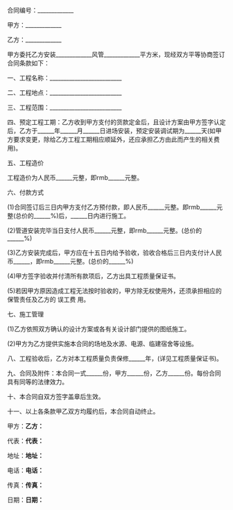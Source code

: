
 


合同编号：_____________


甲方：_____________


乙方：_____________


甲方委托乙方安装_____________风管_____________平方米，现经双方平等协商签订合同条款如下：


一、工程名称：__________________________


二、工程地点：__________________________


三、工程范围：__________________________


四、预定工程工期：乙方收到甲方支付的货款定金后，且设计方案由甲方签字认定后，乙方于______年______月______日进场安装，预定安装调试期为______天(如甲方要求变更，除给乙方工程工期相应顺延外，还应承担乙方由此而产生的相关费用)。


五、工程造价


工程造价为人民币______元整，即rmb______元整。


六、付款方式


(1)合同签订后三日内甲方支付乙方预付款，即人民币______元整。即rmb______元整(总价的______%)后，______日内进行施工。


(2)管道安装完毕当日支付人民币______元整，即rmb______元整。(总价的______%)


(3)乙方安装完成后，甲方应在十五日内给予验收，验收合格后三日内支付计人民币______，即rmb______元整。(总价的______%)


(4)甲方签字验收并付清所有款项后，乙方出具工程质量保证书。


(5)若因甲方原因造成工程无法按时验收的，甲方除无权使用外，还须承担相应的保管责任及乙方的
误工费
用。


七、施工管理


(1)乙方依照双方确认的设计方案或各有关设计部门提供的图纸施工。


(2)甲方为乙方提供实施本合同的场地及水源、电源、临建宿舍等设施。


八、工程验收后，乙方对本工程质量负责保修______年，(详见工程质量保证书)。


九、合同及附件：本合同一式______份，甲方______份，乙方______份。每份合同具有同等的法律效力。


十、本合同自双方签字盖章后生效。


十一、以上各条款甲乙双方均履约后，本合同自动终止。


甲方：____________乙方：____________


代表：____________代表：____________


地址：____________地址：____________


电话：____________电话：____________


传真：____________传真：____________


日期：____________日期：____________
 


 

 
 
 
 
 
  


  
 

  


  


  
 
 
 
 

